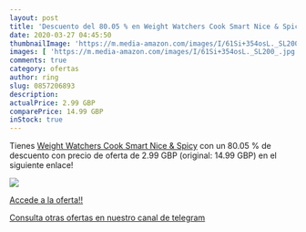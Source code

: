 ```yaml
---
layout: post
title: 'Descuento del 80.05 % en Weight Watchers Cook Smart Nice & Spicy'
date: 2020-03-27 04:45:50
thumbnailImage: 'https://m.media-amazon.com/images/I/61Si+354osL._SL200_.jpg'
images: [ 'https://m.media-amazon.com/images/I/61Si+354osL._SL200_.jpg' ]
comments: true
category: ofertas
author: ring
slug: 0857206893
description:
actualPrice: 2.99 GBP
comparePrice: 14.99 GBP
inStock: true
---
```


Tienes [Weight Watchers Cook Smart Nice & Spicy](https://www.amazon.com/dp/0857206893/?tag=redken08-20) con un 80.05 % de descuento con precio de oferta de 2.99 GBP (original: 14.99 GBP) en el siguiente enlace!

[![](https://m.media-amazon.com/images/I/61Si+354osL._SL200_.jpg)](https://www.amazon.com/dp/0857206893/?tag=redken08-20)

[Accede a la oferta!!](https://www.amazon.com/dp/0857206893/?tag=redken08-20)

[Consulta otras ofertas en nuestro canal de telegram](https://t.me/s/ofertas25)
